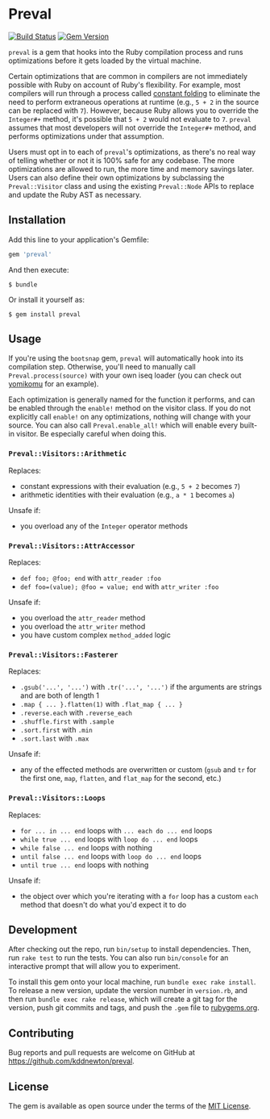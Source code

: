 # Preval

[![Build Status](https://github.com/kddnewton/preval/workflows/Main/badge.svg)](https://github.com/kddnewton/preval/actions)
[![Gem Version](https://img.shields.io/gem/v/preval.svg)](https://rubygems.org/gems/preval)

`preval` is a gem that hooks into the Ruby compilation process and runs optimizations before it gets loaded by the virtual machine.

Certain optimizations that are common in compilers are not immediately possible with Ruby on account of Ruby's flexibility. For example, most compilers will run through a process called [constant folding](https://en.wikipedia.org/wiki/Constant_folding) to eliminate the need to perform extraneous operations at runtime (e.g., `5 + 2` in the source can be replaced with `7`). However, because Ruby allows you to override the `Integer#+` method, it's possible that `5 + 2` would not evaluate to `7`. `preval` assumes that most developers will not override the `Integer#+` method, and performs optimizations under that assumption.

Users must opt in to each of `preval`'s optimizations, as there's no real way of telling whether or not it is 100% safe for any codebase. The more optimizations are allowed to run, the more time and memory savings later. Users can also define their own optimizations by subclassing the `Preval::Visitor` class and using the existing `Preval::Node` APIs to replace and update the Ruby AST as necessary.

## Installation

Add this line to your application's Gemfile:

```ruby
gem 'preval'
```

And then execute:

    $ bundle

Or install it yourself as:

    $ gem install preval

## Usage

If you're using the `bootsnap` gem, `preval` will automatically hook into its compilation step. Otherwise, you'll need to manually call `Preval.process(source)` with your own iseq loader (you can check out [yomikomu](https://github.com/ko1/yomikomu) for an example).

Each optimization is generally named for the function it performs, and can be enabled through the `enable!` method on the visitor class. If you do not explicitly call `enable!` on any optimizations, nothing will change with your source. You can also call `Preval.enable_all!` which will enable every built-in visitor. Be especially careful when doing this.

### `Preval::Visitors::Arithmetic`

Replaces:

- constant expressions with their evaluation (e.g., `5 + 2` becomes `7`)
- arithmetic identities with their evaluation (e.g., `a * 1` becomes `a`)

Unsafe if:

- you overload any of the `Integer` operator methods

### `Preval::Visitors::AttrAccessor`

Replaces:

- `def foo; @foo; end` with `attr_reader :foo`
- `def foo=(value); @foo = value; end` with `attr_writer :foo`

Unsafe if:

- you overload the `attr_reader` method
- you overload the `attr_writer` method
- you have custom complex `method_added` logic

### `Preval::Visitors::Fasterer`

Replaces:

- `.gsub('...', '...')` with `.tr('...', '...')` if the arguments are strings and are both of length 1
- `.map { ... }.flatten(1)` with `.flat_map { ... }`
- `.reverse.each` with `.reverse_each`
- `.shuffle.first` with `.sample`
- `.sort.first` with `.min`
- `.sort.last` with `.max`

Unsafe if:

- any of the effected methods are overwritten or custom (`gsub` and `tr` for the first one, `map`, `flatten`, and `flat_map` for the second, etc.)

### `Preval::Visitors::Loops`

Replaces:

- `for ... in ... end` loops with `... each do ... end` loops
- `while true ... end` loops with `loop do ... end` loops
- `while false ... end` loops with nothing
- `until false ... end` loops with `loop do ... end` loops
- `until true ... end` loops with nothing

Unsafe if:

- the object over which you're iterating with a `for` loop has a custom `each` method that doesn't do what you'd expect it to do

## Development

After checking out the repo, run `bin/setup` to install dependencies. Then, run `rake test` to run the tests. You can also run `bin/console` for an interactive prompt that will allow you to experiment.

To install this gem onto your local machine, run `bundle exec rake install`. To release a new version, update the version number in `version.rb`, and then run `bundle exec rake release`, which will create a git tag for the version, push git commits and tags, and push the `.gem` file to [rubygems.org](https://rubygems.org).

## Contributing

Bug reports and pull requests are welcome on GitHub at https://github.com/kddnewton/preval.

## License

The gem is available as open source under the terms of the [MIT License](https://opensource.org/licenses/MIT).
